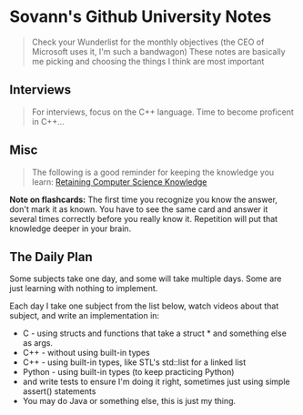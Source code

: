 # Sovann's Github University Notes

>Check your Wunderlist for the monthly objectives (the CEO of Microsoft uses it, I'm such a bandwagon)
>These notes are basically me picking and choosing the things I think are most important

## Interviews

>For interviews, focus on the C++ language. Time to become proficent in C++...

## Misc

>The following is a good reminder for keeping the knowledge you learn: 
[Retaining Computer Science Knowledge](https://startupnextdoor.com/retaining-computer-science-knowledge/)

**Note on flashcards:** The first time you recognize you know the answer, don't mark it as known. You have to see the
same card and answer it several times correctly before you really know it. Repetition will put that knowledge deeper in
your brain.

## The Daily Plan

Some subjects take one day, and some will take multiple days. Some are just learning with nothing to implement.

Each day I take one subject from the list below, watch videos about that subject, and write an implementation in:
- C - using structs and functions that take a struct * and something else as args.
- C++ - without using built-in types
- C++ - using built-in types, like STL's std::list for a linked list
- Python - using built-in types (to keep practicing Python)
- and write tests to ensure I'm doing it right, sometimes just using simple assert() statements
- You may do Java or something else, this is just my thing.
